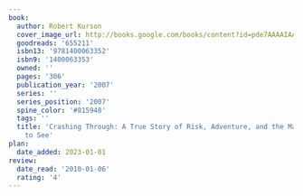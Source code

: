 ```yaml
---
book:
  author: Robert Kurson
  cover_image_url: http://books.google.com/books/content?id=pde7AAAAIAAJ&printsec=frontcover&img=1&zoom=1&source=gbs_api
  goodreads: '655211'
  isbn13: '9781400063352'
  isbn9: '1400063353'
  owned: ''
  pages: '306'
  publication_year: '2007'
  series: ''
  series_position: '2007'
  spine_color: '#815948'
  tags: ''
  title: 'Crashing Through: A True Story of Risk, Adventure, and the Man Who Dared
    to See'
plan:
  date_added: 2023-01-01
review:
  date_read: '2010-01-06'
  rating: '4'
---
```

